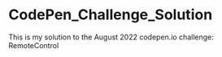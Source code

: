 # CodePen_Challenge_Solution
This is my solution to the August 2022 codepen.io challenge:  RemoteControl
